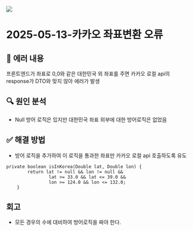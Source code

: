 <img src="/Tracking_Time/5_May/250513.png">

# 2025-05-13-카카오 좌표변환 오류

## 🐞 에러 내용
프론트엔드가 좌표로 0,0와 같은 대한민국 외 좌표를 주면 카카오 로컬 api의 response가 DTO와 맞지 않아 에러가 발생

## 🔍 원인 분석
- Null 방어 로직은 있지만 대한민국 좌표 외부에 대한 방어로직은 없었음

## ✅ 해결 방법
- 방어 로직을 추가하여 이 로직을 통과한 좌표만 카카오 로컬 api 호출하도록 유도
```
private boolean isInKorea(Double lat, Double lon) {
        return lat != null && lon != null &&
                lat >= 33.0 && lat <= 39.0 &&
                lon >= 124.0 && lon <= 132.0;
    }
```

## 회고
- 모든 경우의 수에 대비하여 방어로직을 짜야 한다.